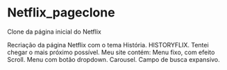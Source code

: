 # Netflix_pageclone
Clone da página inicial do Netflix


Recriação da página Netflix com o tema História. HISTORYFLIX.
Tentei chegar o mais próximo possível. 
Meu site contém:
Menu fixo, com efeito Scroll.
Menu com botão dropdown.
Carousel.
Campo de busca expansivo.
